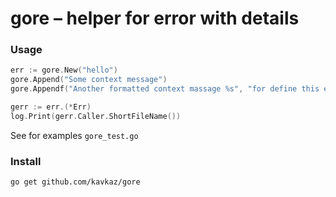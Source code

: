 # gore – helper for error with details

### Usage

```go
err := gore.New("hello")
gore.Append("Some context message")
gore.Appendf("Another formatted context massage %s", "for define this error")

gerr := err.(*Err)
log.Print(gerr.Caller.ShortFileName())
```

See for examples `gore_test.go`

### Install

```shell
go get github.com/kavkaz/gore
```
